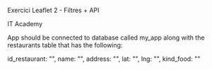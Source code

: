 Exercici Leaflet 2 - Filtres + API

IT Academy

App should be connected to database called my_app along with the restaurants table that has the following:

id_restaurant: "",
name: "",
address: "",
lat: "",
lng: "",
kind_food: ""
